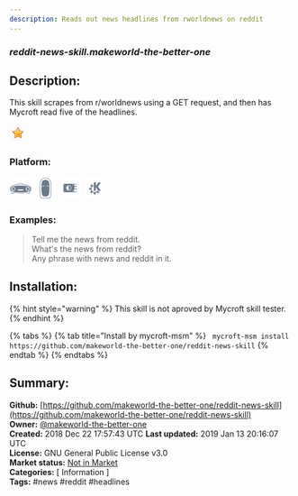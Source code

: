 ```yaml
---
description: Reads out news headlines from rworldnews on reddit
---
```


### _reddit-news-skill.makeworld-the-better-one_  
## Description:  
This skill scrapes from r/worldnews using a GET request, and then has Mycroft read five of the headlines.  
  
![](../.gitbook/assets/star.png)  
  
### Platform:  
 ![Mark I](../.gitbook/assets/mark-1-icon.png)  ![Mark II](../.gitbook/assets/mark-2-icon.png)  ![Picroft](../.gitbook/assets/picroft-icon.png)  ![plasmoid](../.gitbook/assets/kde.png)   
### Examples:  
> Tell me the news from reddit.  
> What's the news from reddit?  
> Any phrase with news and reddit in it.  
  
## Installation:  
{% hint style="warning" %}
This skill is not aproved by Mycroft skill tester.
{% endhint %}
    
{% tabs %}
{% tab title="Install by mycroft-msm" %}
``` mycroft-msm install https://github.com/makeworld-the-better-one/reddit-news-skill```
{% endtab %}
  {% endtabs %}
    
## Summary:  
**Github:** [https://github.com/makeworld-the-better-one/reddit-news-skill](https://github.com/makeworld-the-better-one/reddit-news-skill)  
**Owner:** [@makeworld-the-better-one](https://github.com/makeworld-the-better-one)  
**Created:** 2018 Dec 22 17:57:43 UTC  **Last updated:** 2019 Jan 13 20:16:07 UTC  
**License:** GNU General Public License v3.0  
**Market status:** [Not in Market](https://market.mycroft.ai/skill/)  
**Categories:** [ Information ]   
**Tags:** \#news \#reddit \#headlines   
